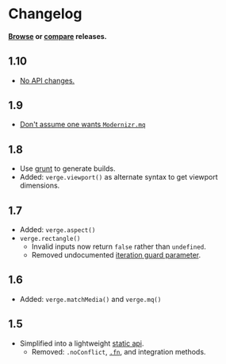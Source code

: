 # Changelog

#### [Browse](../../releases) or [compare](../../compare/1.8.0...1.9.0) releases.

## 1.10
- [No API changes.](../../pull/36)

## 1.9

- [Don't assume one wants `Modernizr.mq`](../../commit/c10da267eb3e6cc57c72e8032f8061f6671981fc)

## 1.8

- Use [grunt](GruntFile.js) to generate builds.
- Added: `verge.viewport()` as alternate syntax to get viewport dimensions.

## 1.7

- Added: `verge.aspect()`
- `verge.rectangle()`
  - Invalid inputs now return `false` rather than `undefined`.
  - Removed undocumented [iteration guard parameter](../../commit/798c7edd54f4ebb73b175ab4498848338295729d).

## 1.6

- Added: `verge.matchMedia()` and `verge.mq()`

## 1.5

- Simplified into a lightweight [static api](./README.md).
  - Removed: `.noConflict`, [`.fn`](../../issues/1), and integration methods.
